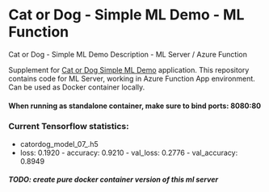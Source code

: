 # Cat or Dog - Simple ML Demo - ML Function
Cat or Dog - Simple ML Demo Description - ML Server / Azure Function

Supplement for [Cat or Dog Simple ML Demo](https://github.com/crushyna/cat_or_dog_simple_ml) application.
This repository contains code for ML Server, working in Azure Function App environment.
Can be used as Docker container locally.
#### When running as standalone container, make sure to bind ports: 8080:80

### Current Tensorflow statistics:
- catordog_model_07_.h5
- loss: 0.1920 - accuracy: 0.9210 - val_loss: 0.2776 - val_accuracy: 0.8949

##### TODO: create pure docker container version of this ml server
